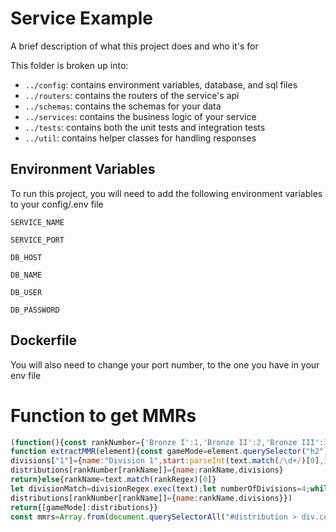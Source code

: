 
# Service Example

A brief description of what this project does and who it's for

This folder is broken up into:

- `../config`: contains environment variables, database, and sql files
- `../routers`: contains the routers of the service's api
- `../schemas`: contains the schemas for your data
- `../services`: contains the business logic of your service
- `../tests`: contains both the unit tests and integration tests
- `../util`: contains helper classes for handling responses 

## Environment Variables

To run this project, you will need to add the following environment variables to your config/.env file

`SERVICE_NAME`

`SERVICE_PORT`

`DB_HOST`

`DB_NAME`

`DB_USER`

`DB_PASSWORD`

## Dockerfile

You will also need to change your port number, to the one you have in your env file


# Function to get MMRs
```javascript
(function(){const rankNumber={'Bronze I':1,'Bronze II':2,'Bronze III':3,'Silver I':4,'Silver II':5,'Silver III':6,'Gold I':7,'Gold II':8,'Gold III':9,'Platinum I':10,'Platinum II':11,'Platinum III':12,'Diamond I':13,'Diamond II':14,'Diamond III':15,'Champion I':16,'Champion II':17,'Champion III':18,'Grand Champion I':19,'Grand Champion II':20,'Grand Champion III':21,'Supersonic Legend':22}
function extractMMR(element){const gameMode=element.querySelector("h2").textContent.replace("'s Skill Distribution","");const rankItems=element.querySelectorAll("item:has(img)");const distributions={};const rankRegex=/(?<=\b)(.*?)(?=\s*Division)/g;const divisionRegex=/Division\s+(IV|III|II|I)\s*([\d-]+)\s*to\s*([\d-]+)/g;rankItems.forEach(rank=>{const text=rank.textContent;const divisions={};let rankName;if(text.search("Supersonic")===0){rankName="Supersonic Legend"
divisions["1"]={name:"Division 1",start:parseInt(text.match(/\d+/)[0],10),end:null}
distributions[rankNumber[rankName]]={name:rankName,divisions}
return}else{rankName=text.match(rankRegex)[0]}
let divisionMatch=divisionRegex.exec(text);let numberOfDivisions=4;while(numberOfDivisions>0){divisions[numberOfDivisions--]={name:`Division ${divisionMatch[1]}`,start:parseInt(divisionMatch[2],10),end:parseInt(divisionMatch[3],10)};divisionMatch=divisionRegex.exec(text)}
distributions[rankNumber[rankName]]={name:rankName,divisions}})
return{[gameMode]:distributions}}
const mmrs=Array.from(document.querySelectorAll("#distribution > div.center > div")).reduce((acc,ele)=>{return{...acc,...extractMMR(ele)}},{});const mmrsJson=JSON.stringify(mmrs,null,2);const blob=new Blob([mmrsJson],{type:"application/json"});const url=URL.createObjectURL(blob);const a=document.createElement("a");a.href=url;a.download="mmrs.json";a.click();URL.revokeObjectURL(url)})()
```